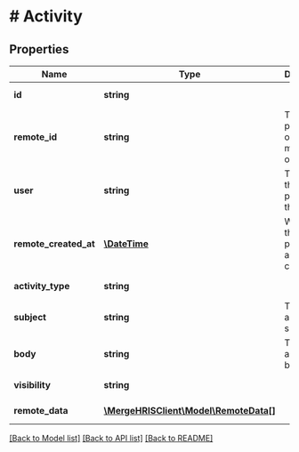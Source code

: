 # # Activity

## Properties

Name | Type | Description | Notes
------------ | ------------- | ------------- | -------------
**id** | **string** |  | [optional] [readonly]
**remote_id** | **string** | The third-party API ID of the matching object. | [optional]
**user** | **string** | The user the performed the action. | [optional]
**remote_created_at** | [**\DateTime**](\DateTime.md) | When the third party&#39;s activity was created. | [optional]
**activity_type** | **string** |  | [optional] [readonly]
**subject** | **string** | The activity&#39;s subject. | [optional]
**body** | **string** | The activity&#39;s body. | [optional]
**visibility** | **string** |  | [optional] [readonly]
**remote_data** | [**\MergeHRISClient\Model\RemoteData[]**](RemoteData.md) |  | [optional] [readonly]

[[Back to Model list]](../../README.md#models) [[Back to API list]](../../README.md#endpoints) [[Back to README]](../../README.md)
